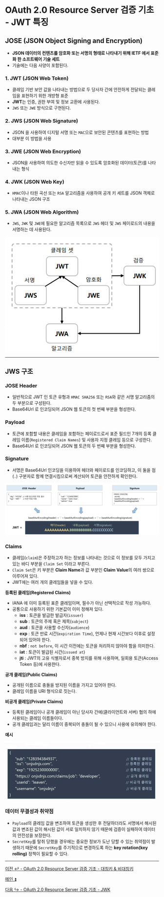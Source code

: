 # OAuth 2.0 Resource Server 검증 기초 - JWT 특징

## JOSE (JSON Object Signing and Encryption)

- **JSON 데이터의 컨텐츠를 암호화 또는 서명의 형태로 나타내기 위해 IETF 에서 표준화 한 소프트웨어 기술 세트**
- 기술에는 다음 사양이 포함된다.

### 1. JWT (JSON Web Token)

- 클레임 기반 보안 값을 나타내는 방법으로 두 당사자 간에 안전하게 전달되는 클레임을 표현하기 위한 개방형 표준
- **JWT**는 인증, 권한 부여 및 정보 교환에 사용된다.
- `JWS` 또는 `JWE` 방식으로 구현된다.

### 2. JWS (JSON Web Signature)

- JSON 을 사용하여 디지털 서명 또는 `MAC`으로 보안된 콘텐츠를 표현하는 방법
- 대부분 이 방법을 사용

### 3. JWE (JSON Web Encryption)

- JSON을 사용하여 의도한 수신자만 읽을 수 있도록 암호화된 데이터(토큰)를 나타내는 형식

### 4. JWK (JSON Web Key)

- `HMAC`이나 타원 곡선 또는 `RSA` 알고리즘을 사용하여 공개 키 세트를 JSON 객체로 나타내는 JSON 구조

### 5. JWA (JSON Web Algorithm)

- `JWS`, `JWK` 및 `JWE`에 필요한 알고리즘 목록으로 `JWS` 헤더 및 `JWS` 페이로드의 내용을 서명하는 데 사용된다.


![img_9.png](image/img_9.png)

---

## JWS 구조

### JOSE Header

- 일반적으로 JWT 인 토큰 유형과 `HMAC SHA256` 또는 `RSA`와 같은 서명 알고리즘의 두 부분으로 구성된다.
- Base64Url 로 인코딩되어 JSON 웹 토큰의 첫 번째 부분을 형성한다.

### Payload

- 토큰에 포함할 내용은 클레임을 포함하는 페이로드로서 표준 필드인 7개의 등록 클레임 이름(`Registered Claim Names`) 및 사용자 지정 클레임 등으로 구성한다.
- Base64Url 로 인코딩되어 JSON 웹 토큰의 두 번째 부분을 형성한다.

### Signature

- 서명은 Base64Url 인코딩을 이용하여 헤더와 페이로드를 인코딩하고, 이 둘을 점(`.`) 구분자로 함께 연결시킴으로써 계산되어 토큰을 안전하게 확인한다.

![img_10.png](image/img_10.png)

### Claims

- 클레임(`claim`)은 주장하고자 하는 정보를 나타내는 것으로 이 정보를 모두 가지고 있는 바디 부분을 `Claim Set` 이라고 부른다.
- `Claim Set`은 키 부분은 **Claim Name**과 값 부분인 **Claim Value**의 여러 쌍으로 이루어져 있다.
- JWT에는 여러 개의 클레임들을 넣을 수 있다.

**등록된 클레임(Registered Claims)**
- IANA 에 이미 등록된 표준 클레임이며, 필수가 아닌 선택적으로 작성 가능하다.
- 공통으로 사용하기 위한 기본값이 이미 정해져 있다.
  - **iss** : 토큰을 발급한 발급자(`issuer`)
  - **sub** : 토큰의 주제 혹은 제목(`subject`)
  - **aud** : 토큰을 사용할 수신자(`audience`)
  - **exp** : 토큰 만료 시간(`expiration Time`), 언제나 현재 시간보다 이후로 설정 되어 있어야 한다.
  - **nbf** : `not before`, 이 시간 이전에는 토큰을 처리하지 않아야 함을 의미한다.
  - **iat** : 토큰이 발급된 시간(`issued at`)
  - **jti** : JWT의 고유 식별자로서 중복 방지를 위해 사용하며, 일회용 토큰(Access Token 등)에 사용한다.

**공개 클레임(Public Claims)**
- 공개된 이름으로 충돌을 방지된 이름을 가지고 있어야 한다.
- 클레임 이름을 URI 형식으로 짓는다.

**비공개 클레임(Private Claims)**
- 등록된 클레임이나 공개 클레임이 아닌 당사자 간에(클라이언트와 서버) 협의 하에 사용되는 클레임 이름들이다.
- 공개 클레임과는 달리 이름이 중복되어 충돌이 될 수 있으니 사용에 유의해야 한다.

**예시**

![img_12.png](image/img_12.png)

### 데이터 무결성과 취약점

- `Payload`의 클레임 값을 변조하여 토큰을 생성한 후 전달하더라도 서명에서 해시된 값과 변조된 값이 해시된 값이 서로 일치하지 않기 때문에 검증이 실패하여 데이터의 안전성을 보장한다.
- `SecretKey`를 탈취 당했을 경우에는 중요한 정보가 도난 당할 수 있는 취약점이 발생하기 때문에 `SecretKey`를 주기적으로 변경하도록 하는 **key rotation(key rolling)** 정책이 필요할 수 있다.

---

[이전 ↩️ - OAuth 2.0 Resource Server 검증 기초 - 대칭키 & 비대칭키]()

[메인 ⏫](https://github.com/genesis12345678/TIL/blob/main/Spring/security/oauth/main.md)

[다음 ↪️ - OAuth 2.0 Resource Server 검증 기초 - JWK]()